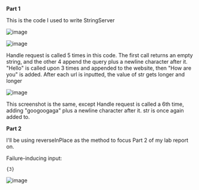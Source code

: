 **Part 1**

This is the code I used to write StringServer

![image](https://user-images.githubusercontent.com/130091977/234189390-64d49b60-4c4c-4693-ba25-72e725b757f5.png)


![image](https://user-images.githubusercontent.com/130091977/234189615-bec9eafe-82c2-4568-9352-398651974e09.png)

Handle request is called 5 times in this code. The first call returns an empty string, and the other 4 append the query plus a newline character after it. "Hello" is called upon 3 times and appended to the website, then "How are you" is added. After each url is inputted, the value of str gets longer and longer

![image](https://user-images.githubusercontent.com/130091977/234190060-abb8027c-9416-43a8-8f87-9568747f6b0e.png)

This screenshot is the same, except Handle request is called a 6th time, adding "googoogaga" plus a newline character after it. str is once again added to.


**Part 2**

I'll be using reverseInPlace as the method to focus Part 2 of my lab report on.

Failure-inducing input: 

    {3}


![image](https://user-images.githubusercontent.com/130091977/234192946-7d4e5ac8-d498-4d3b-8bf6-a63fa6e83afd.png)


